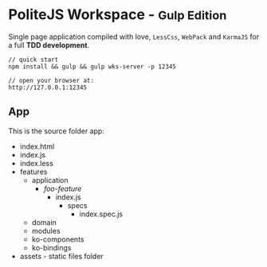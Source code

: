 PoliteJS Workspace - <small>Gulp Edition</small>
=================================

Single page application compiled with love, `LessCss`, `WebPack` and `KarmaJS` for a full **TDD development**.

    // quick start
    npm install && gulp && gulp wks-server -p 12345
    
    // open your browser at:
    http://127.0.0.1:12345
    
## App

This is the source folder app:

* index.html
* index.js
* index.less
* features
  * application
    * _foo-feature_
      * index.js
        * specs
          * index.spec.js
  * domain
  * modules
  * ko-components
  * ko-bindings
* assets - static files folder

